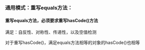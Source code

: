 ### 通用模式：重写equals方法：

#### 重写equals方法，必须要求重写hasCode()方法

满足：自反性、对称性、传递性，以及空值检测

对于重写hasCode()，满足equals方法相等的对象的hasCode()也相等

